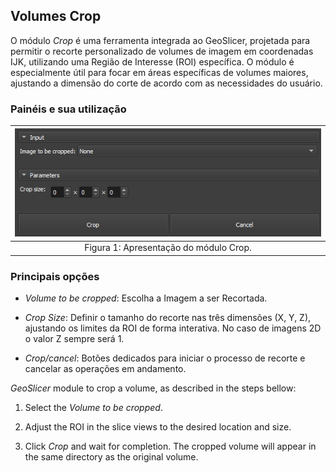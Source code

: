 ## Volumes Crop

O módulo _Crop_ é uma ferramenta integrada ao GeoSlicer, projetada para permitir o recorte personalizado de volumes de imagem em coordenadas IJK, utilizando uma Região de Interesse (ROI) específica. O módulo é especialmente útil para focar em áreas específicas de volumes maiores, ajustando a dimensão do corte de acordo com as necessidades do usuário.

### Painéis e sua utilização

| ![Figura 1](../assets/images/CustomizedCropVolumeInterface.png) |
|:-----------------------------------------------:|
| Figura 1: Apresentação do módulo Crop. |


### Principais opções

 - _Volume to be cropped_: Escolha a Imagem a ser Recortada. 

 - _Crop Size_: Definir o tamanho do recorte nas três dimensões (X, Y, Z), ajustando os limites da ROI de forma interativa. No caso de imagens 2D o valor Z sempre será 1.

 - _Crop/cancel_: Botões dedicados para iniciar o processo de recorte e cancelar as operações em andamento.



_GeoSlicer_ module to crop a volume, as described in the steps bellow:

1. Select the _Volume to be cropped_.
   
2. Adjust the ROI in the slice views to the desired location and size.
   
3. Click _Crop_ and wait for completion. The cropped volume will appear in the same directory as the original volume.


